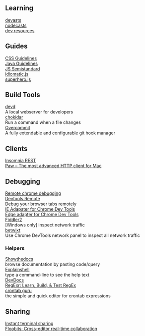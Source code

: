 
## Learning

[devasts](https://www.devcasts.io)  
[nodecasts](https://courses.nodecasts.io/courses)  
[dev resources](https://github.com/Ibrahim-Islam/dev-resource)  

## Guides

[CSS Guidelines](http://cssguidelin.es/)  
[Java Guidelines](https://google.github.io/styleguide/javaguide.html)  
[JS Semistandard](https://github.com/Flet/semistandard)  
[idiomatic.js](https://github.com/rwaldron/idiomatic.js)  
[superhero.js](http://superherojs.com/)  

## Build Tools
[devd ](https://github.com/cortesi/devd)  
A local webserver for developers  
[chokidar](https://github.com/kimmobrunfeldt/chokidar-cli)  
Run a command when a file changes  
[Overcommit](https://github.com/brigade/overcommit)  
A fully extendable and configurable git hook manager  

## Clients
[Insomnia REST](https://insomnia.rest/)  
[Paw – The most advanced HTTP client for Mac](https://luckymarmot.com/paw)   


## Debugging

[Remote chrome debugging](https://developer.chrome.com/devtools/docs/debugging-clients#chrome-remote-interface)  
[Devtools Remote](https://devtoolsremote.com/)  
Debug your browser tabs remotely  
[IE Adapater for Chrome Dev Tools](https://github.com/Microsoft/IEDiagnosticsAdapter)  
[Edge adapter for Chrome Dev Tools](https://github.com/Microsoft/edge-diagnostics-adapter)  
[Fiddler2](https://www.telerik.com/download/fiddler/fiddler2)  
[Windows only] inspect network traffic  
[betwixt](https://github.com/kdzwinel/betwixt)  
Use Chrome DevTools network panel to inspect all network traffic  

### Helpers
[Showthedocs](http://showthedocs.com/)  
browse documentation by pasting code/query  
[Explainshell](http://www.explainshell.com/)  
type a command-line to see the help text  
[DevDocs](http://devdocs.io/)  
[RegExr: Learn, Build, & Test RegEx](http://regexr.com/)  
[crontab guru](http://crontab.guru)  
the simple and quick editor for crontab expressions  

## Sharing
[Instant terminal sharing](https://tmate.io/)  
[Floobits: Cross-editor real-time collaboration](https://floobits.com/) 
